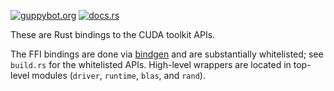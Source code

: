 [![guppybot.org](https://guppybot.org/ci/peterhj/libcuda/badge.svg)](https://guppybot.org/ci/peterhj/libcuda)
[![docs.rs](https://docs.rs/cuda/badge.svg)](https://docs.rs/cuda)

These are Rust bindings to the CUDA toolkit APIs.

The FFI bindings are done via [bindgen](https://github.com/rust-lang/rust-bindgen)
and are substantially whitelisted; see `build.rs` for the whitelisted APIs.
High-level wrappers are located in top-level modules (`driver`, `runtime`,
`blas`, and `rand`).

